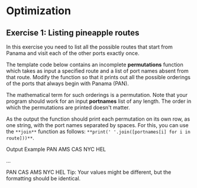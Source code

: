 # Optimization

## Exercise 1: Listing pineapple routes

In this exercise you need to list all the possible routes that start from Panama and visit each of the other ports exactly once.

The template code below contains an incomplete **permutations** function which takes as input a specified route and a list of port names absent from that route. Modify the function so that it prints out all the possible orderings of the ports that always begin with Panama (PAN).

The mathematical term for such orderings is a permutation. Note that your program should work for an input **portnames** list of any length. The order in which the permutations are printed doesn't matter.

As the output the function should print each permutation on its own row, as one string, with the port names separated by spaces. For this, you can use the `**join**` function as follows: `**print(' '.join([portnames[i] for i in route]))**`.

Output Example
PAN AMS CAS NYC HEL

...

PAN CAS AMS NYC HEL
Tip: Your values might be different, but the formatting should be identical.
